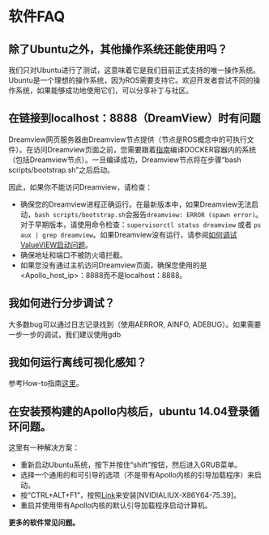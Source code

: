 # 软件FAQ

## 除了Ubuntu之外，其他操作系统还能使用吗？

我们只对Ubuntu进行了测试，这意味着它是我们目前正式支持的唯一操作系统。Ubuntu是一个理想的操作系统，因为ROS需要支持它。欢迎开发者尝试不同的操作系统，如果能够成功地使用它们，可以分享补丁与社区。

## 在链接到localhost：8888（DreamView）时有问题

Dreamview网页服务器由Dreamview节点提供（节点是ROS概念中的可执行文件）。在访问Dreamview页面之前，您需要跟着[指南](https://github.com/ApolloAuto/apollo/blob/master/README.md)编译DOCKER容器内的系统（包括Dreamview节点）。一旦编译成功，Dreamview节点将在步骤“bash scripts/bootstrap.sh”之后启动。

因此，如果你不能访问Dreamview，请检查：

* 确保您的Dreamview进程正确运行。在最新版本中，如果Dreamview无法启动，`bash scripts/bootstrap.sh`会报告`dreamview: ERROR (spawn error)`。对于早期版本，请使用命令检查：`supervisorctl status dreamview` 或者 `ps aux | grep dreamview`。如果Dreamview没有运行，请参阅[如何调试ValueVIEW启动问题](https://github.com/ApolloAuto/apollo/blob/master/docs/howto/how_to_debug_dreamview_start_problem.md)。
* 确保地址和端口不被防火墙拦截。
* 如果您没有通过主机访问Dreamview页面，确保您使用的是<Apollo_host_ip>：8888而不是localhost：8888。

## 我如何进行分步调试？

大多数bug可以通过日志记录找到（使用AERROR, AINFO, ADEBUG）。如果需要一步一步的调试，我们建议使用gdb

## 我如何运行离线可视化感知？

参考How-to指南[这里](https://github.com/ApolloAuto/apollo/blob/master/docs/howto/how_to_run_offline_perception_visualizer.md)。

## 在安装预构建的Apollo内核后，ubuntu 14.04登录循环问题。

这里有一种解决方案：
 * 重新启动Ubuntu系统，按下并按住“shift”按钮，然后进入GRUB菜单。
 * 选择一个通用的和可引导的选项（不是带有Apollo内核的引导加载程序）来启动。
 * 按“CTRL+ALT+F1”，按照[Link](https://github.com/ApolloAuto/apollo/blob/master/docs/quickstart/apollo_2_0_hardware_system_installation_guide_v1.md)来安装[NVIDIALIUX-X86Y64-75.39]。
 * 重启并使用带有Apollo内核的默认引导加载程序启动计算机。


**更多的软件常见问题。**
